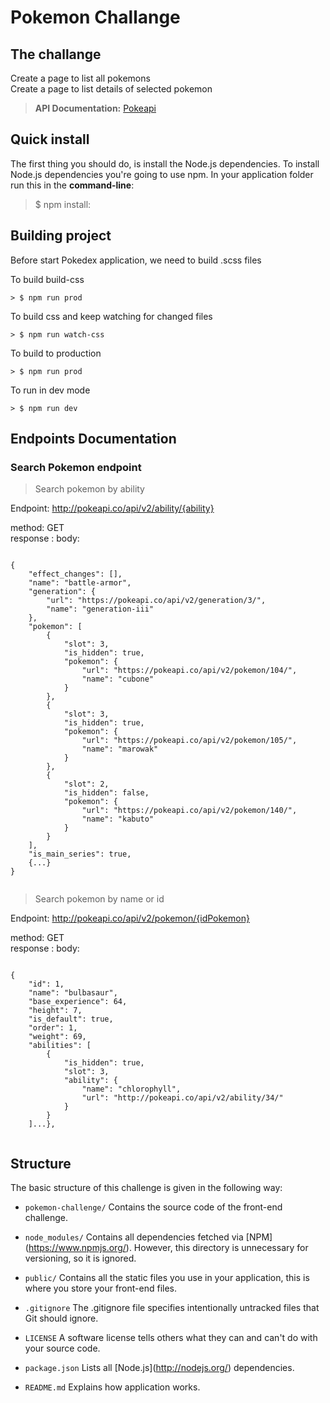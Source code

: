 

# Pokemon Challange

## The challange

Create a page to list all pokemons <br />
Create a page to list details of selected pokemon
> **API Documentation:**  [Pokeapi](https://pokeapi.co/)


Quick install
-------------

The first thing you should do, is install the Node.js dependencies. To install Node.js dependencies you're going to use npm. In your application folder run this in the **command-line**:

> $ npm install:

## Building project

Before start Pokedex application, we need to build .scss files

To build build-css

    > $ npm run prod

To build css and keep watching for changed files

    > $ npm run watch-css

To build to production

    > $ npm run prod

To run in dev mode

    > $ npm run dev

## Endpoints Documentation 

### Search Pokemon endpoint

> Search pokemon by ability

Endpoint: http://pokeapi.co/api/v2/ability/{ability} <br />

method: GET <br />
response : 
body:

```

{
	"effect_changes": [],
	"name": "battle-armor",
	"generation": {
		"url": "https://pokeapi.co/api/v2/generation/3/",
		"name": "generation-iii"
	},
	"pokemon": [
		{
			"slot": 3,
			"is_hidden": true,
			"pokemon": {
				"url": "https://pokeapi.co/api/v2/pokemon/104/",
				"name": "cubone"
			}
		},
		{
			"slot": 3,
			"is_hidden": true,
			"pokemon": {
				"url": "https://pokeapi.co/api/v2/pokemon/105/",
				"name": "marowak"
			}
		},
		{
			"slot": 2,
			"is_hidden": false,
			"pokemon": {
				"url": "https://pokeapi.co/api/v2/pokemon/140/",
				"name": "kabuto"
			}
		}
	],
	"is_main_series": true,
	{...}
}
  
```


> Search pokemon by name or id

  

Endpoint: http://pokeapi.co/api/v2/pokemon/{idPokemon} <br />

method: GET <br />
response : 
body:

```

{
    "id": 1,
    "name": "bulbasaur",
    "base_experience": 64,
    "height": 7,
    "is_default": true,
    "order": 1,
    "weight": 69,
    "abilities": [
        {
            "is_hidden": true,
            "slot": 3,
            "ability": {
                "name": "chlorophyll",
                "url": "http://pokeapi.co/api/v2/ability/34/"
            }
        }
    ]...},
  
```

## Structure


The basic structure of this challenge is given in the following way:

*  `pokemon-challenge/` Contains the source code of the front-end challenge.

*  `node_modules/` Contains all dependencies fetched via \[NPM\](https://www.npmjs.org/). However, this directory is unnecessary for versioning, so it is ignored.

*  `public/` Contains all the static files you use in your application, this is where you store your front-end files.

*  `.gitignore` The .gitignore file specifies intentionally untracked files that Git should ignore.

*  `LICENSE` A software license tells others what they can and can't do with your source code.

*  `package.json` Lists all \[Node.js\](http://nodejs.org/) dependencies.

*  `README.md` Explains how application works.